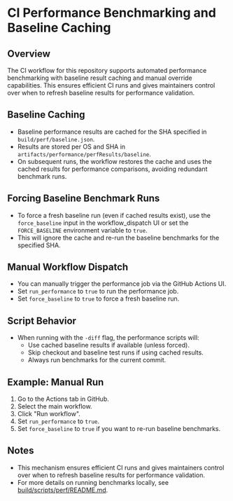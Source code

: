 # CI Performance Benchmarking and Baseline Caching

## Overview

The CI workflow for this repository supports automated performance benchmarking with baseline result caching and manual override capabilities. This ensures efficient CI runs and gives maintainers control over when to refresh baseline results for performance validation.

## Baseline Caching

- Baseline performance results are cached for the SHA specified in `build/perf/baseline.json`.
- Results are stored per OS and SHA in `artifacts/performance/perfResults/baseline`.
- On subsequent runs, the workflow restores the cache and uses the cached results for performance comparisons, avoiding redundant benchmark runs.

## Forcing Baseline Benchmark Runs

- To force a fresh baseline run (even if cached results exist), use the `force_baseline` input in the workflow_dispatch UI or set the `FORCE_BASELINE` environment variable to `true`.
- This will ignore the cache and re-run the baseline benchmarks for the specified SHA.

## Manual Workflow Dispatch

- You can manually trigger the performance job via the GitHub Actions UI.
- Set `run_performance` to `true` to run the performance job.
- Set `force_baseline` to `true` to force a fresh baseline run.

## Script Behavior

- When running with the `-diff` flag, the performance scripts will:
  - Use cached baseline results if available (unless forced).
  - Skip checkout and baseline test runs if using cached results.
  - Always run benchmarks for the current commit.

## Example: Manual Run

1. Go to the Actions tab in GitHub.
2. Select the main workflow.
3. Click "Run workflow".
4. Set `run_performance` to `true`.
5. Set `force_baseline` to `true` if you want to re-run baseline benchmarks.

## Notes

- This mechanism ensures efficient CI runs and gives maintainers control over when to refresh baseline results for performance validation.
- For more details on running benchmarks locally, see [build/scripts/perf/README.md](../build/scripts/perf/README.md).

